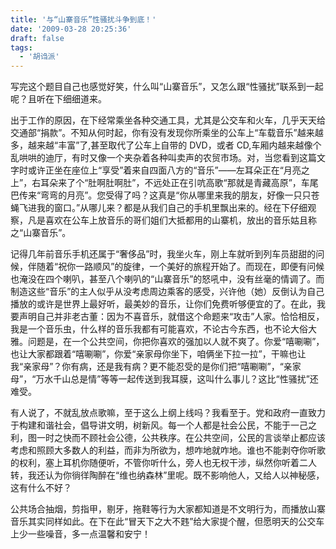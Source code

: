```yaml
---
title: '与“山寨音乐”性骚扰斗争到底！'
date: '2009-03-28 20:25:36'
draft: false
tags:
  - '胡诌派'
---
```


写完这个题目自己也感觉好笑，什么叫“山寨音乐”，又怎么跟“性骚扰”联系到一起呢？且听在下细细道来。

出于工作的原因，在下经常乘坐各种交通工具，尤其是公交车和火车，几乎天天给交通部“捐款”。不知从何时起，你有没有发现你所乘坐的公车上“车载音乐”越来越多，越来越“丰富”了,甚至取代了公车上自带的 DVD，或者 CD,车厢内越来越像个乱哄哄的迪厅，有时又像一个夹杂着各种叫卖声的农贸市场。对，当您看到这篇文字时或许正坐在座位上“享受”着来自四面八方的“音乐”——左耳朵正在“月亮之上”，右耳朵来了个“肚啊肚啊肚”，不远处正在引吭高歌“那就是青藏高原”，车尾巴传来“弯弯的月亮”。您受得了吗？这真是“你从哪里来我的朋友，好像一只只苍蝇飞进我的窗口。”从哪儿来？都是从我们自己的手机里飘出来的。经在下仔细观察，凡是喜欢在公车上放音乐的哥们姐们大抵都用的山寨机，放出的音乐姑且称之“山寨音乐”。

记得几年前音乐手机还属于“奢侈品”时，我坐火车，刚上车就听到列车员甜甜的问候，伴随着“祝你一路顺风”的旋律，一个美好的旅程开始了。而现在，即便有问候也淹没在四个喇叭，甚至八个喇叭的“山寨音乐”的怒吼中，没有丝毫的情调了。而制造这些“音乐”的主人似乎从没考虑周边乘客的感受，兴许他（她）反倒认为自己播放的或许是世界上最好听，最美妙的音乐，让你们免费听够便宜的了。在此，我要声明自己并非老古董：因为不喜音乐，就借这个命题来“攻击”人家。恰恰相反，我是一个音乐虫，什么样的音乐我都有可能喜欢，不论古今东西，也不论大俗大雅。问题是，在一个公共空间，你把你喜欢的强加以人就不爽了。你爱“嘻唰唰”，也让大家都跟着“嘻唰唰”，你爱“亲家母你坐下，咱俩坐下拉一拉”，干嘛也让我“亲家母”？你有病，还是我有病？更不能忍受的是你们把“嘻唰唰”，“亲家母”，“万水千山总是情”等等一起传送到我耳膜，这叫什么事儿？这比“性骚扰”还难受。

有人说了，不就乱放点歌嘛，至于这么上纲上线吗？我看至于。党和政府一直致力于构建和谐社会，倡导讲文明，树新风。每一个人都是社会公民，不能于一己之利，图一时之快而不顾社会公德，公共秩序。在公共空间，公民的言谈举止都应该考虑和照顾大多数人的利益，而非为所欲为，想咋地就咋地。谁也不能剥夺你听歌的权利，塞上耳机你随便听，不管你听什么，旁人也无权干涉，纵然你听着二人转，我还认为你徜徉陶醉在“维也纳森林”里呢。既不影响他人，又给人以神秘感，这有什么不好？

公共场合抽烟，剪指甲，剔牙，拖鞋等行为大家都知道是不文明行为，而播放山寨音乐其实同样如此。在下在此“冒天下之大不韪”给大家提个醒，但愿明天的公交车上少一些噪音，多一点温馨和安宁！
